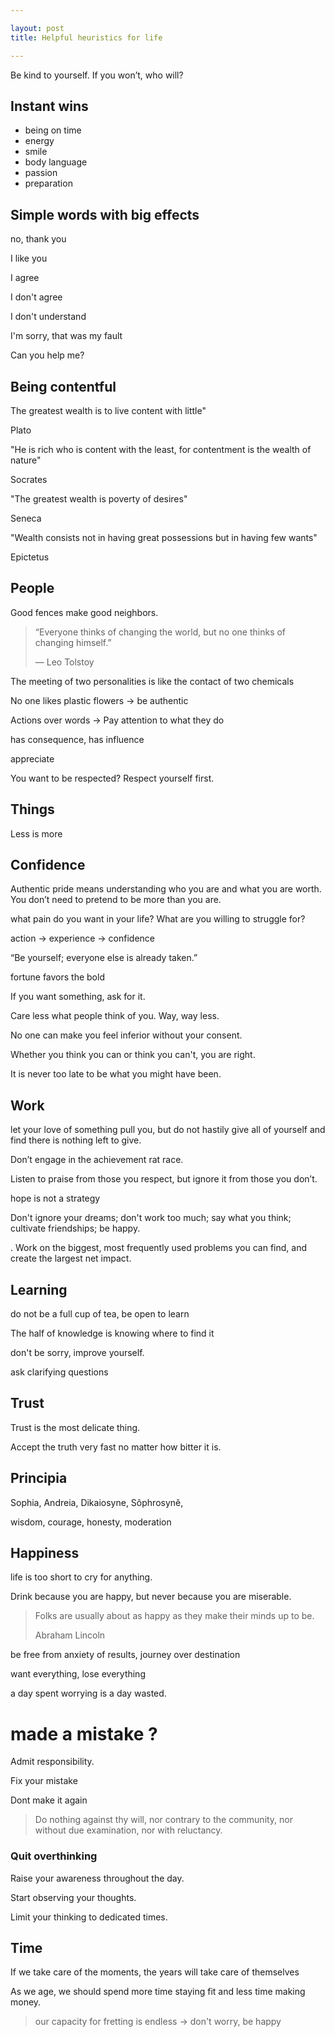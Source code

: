 ```yaml
---

layout: post
title: Helpful heuristics for life 

---
```


Be kind to yourself. If you won’t, who will? 


## Instant wins

+ being on time
+ energy
+ smile
+ body language
+ passion
+ preparation 

## Simple words with big effects

no, thank you

I like you 

I agree 

I don't agree

I don't understand

I'm sorry, that was my fault

Can you help me? 


## Being contentful 

The greatest wealth is to live content with little"

Plato 

"He is rich who is content with the least, for contentment is the wealth of nature"
 
Socrates 

"The greatest wealth is poverty of desires"

Seneca 

"Wealth consists not in having great possessions but in having few wants"

Epictetus



## People

Good fences make good neighbors.

> “Everyone thinks of changing the world, but no one thinks of changing himself.”
>
> ― Leo Tolstoy

The meeting of two personalities is like the contact of two chemicals

No one likes plastic flowers -> be authentic

Actions over words -> Pay attention to what they do

has consequence, has influence

appreciate

You want to be respected? Respect yourself first.


## Things

Less is more


## Confidence

Authentic pride means understanding who you are and what you are worth. You don’t need to pretend to be more than you are. 

what pain do you want in your life? What are you willing to struggle for?

action -> experience -> confidence

“Be yourself; everyone else is already taken.”

fortune favors the bold 

If you want something, ask for it.

Care less what people think of you. Way, way less.

No one can make you feel inferior without your consent.

Whether you think you can or think you can't, you are right.

It is never too late to be what you might have been.



## Work 

let your love of something pull you, but do not hastily give all of yourself and find there is nothing left to give.

Don’t engage in the achievement rat race. 

Listen to praise from those you respect, but ignore it from those you don’t. 

hope is not a strategy

Don't ignore your dreams; don't work too much; say what you think; cultivate friendships; be happy.

. Work on the biggest, most frequently used problems you can find, and create the largest net impact. 


## Learning

do not be a full cup of tea, be open to learn

The half of knowledge is knowing where to find it

don't be sorry, improve yourself.

ask clarifying questions


## Trust 

Trust is the most delicate thing.

Accept the truth very fast no matter how bitter it is.


## Principia

Sophia,
Andreia,
Dikaiosyne,
Sôphrosynê,

wisdom,
courage,
honesty,
moderation

## Happiness

life is too short to cry for anything.

Drink because you are happy, but never because you are miserable.

> Folks are usually about as happy as they make their minds up to be.
>
> Abraham Lincoln

be free from anxiety of results, journey over destination 

want everything, lose everything 

a day spent worrying is a day wasted.


# made a mistake ?
Admit responsibility.

Fix your mistake 

Dont make it again


> Do nothing against thy will, nor contrary to the community, nor
without due examination, nor with reluctancy.



### Quit overthinking

Raise your awareness throughout the day. 

Start observing your thoughts.

Limit your thinking to dedicated times. 


## Time

If we take care of the moments, the years will take care of themselves


As we age, we should spend more time staying fit and less time making money.



> our capacity for fretting is endless -> don't worry, be happy 
